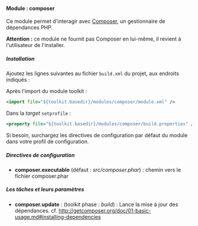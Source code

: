 #### Module : composer

Ce module permet d'interagir avec [Composer](http://getcomposer.org), un gestionnaire de dépendances PHP.

**Attention :** ce module ne fournit pas Composer en lui-même, il revient à l'utilisateur de l'installer.

##### Installation

Ajoutez les lignes suivantes au fichier ```build.xml``` du projet, aux endroits indiqués :

Après l'import du module toolkit :
 ```xml
 <import file="${toolkit.basedir}/modules/composer/module.xml" />
 ```

Dans la *target* ```setprofile``` :
```xml
<property file="${toolkit.basedir}/modules/composer/build.properties" />
```

Si besoin, surchargez les directives de configuration par défaut du module dans votre profil de configuration.

##### Directives de configuration

* **composer.executable** (défaut : *src/composer.phar*) : chemin vers le fichier composer.phar

##### Les tâches et leurs paramètres

* **composer.update** : (toolkit phase : *build*) : Lance la mise à jour des dépendances. cf. http://getcomposer.org/doc/01-basic-usage.md#installing-dependencies

